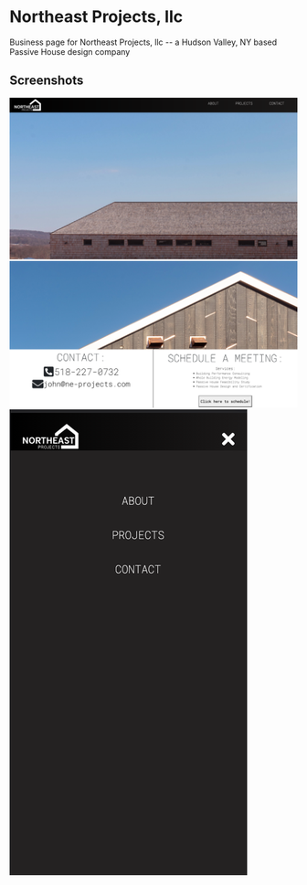 # Northeast Projects, llc

Business page for Northeast Projects, llc -- a Hudson Valley, NY based Passive House design company

## Screenshots

![Homescreen](src/assets/screenshots/homescreen.png)
![Contact screen](src/assets/screenshots/contactscreen.png)
![Mobile View](src/assets/screenshots/mobileview.png)